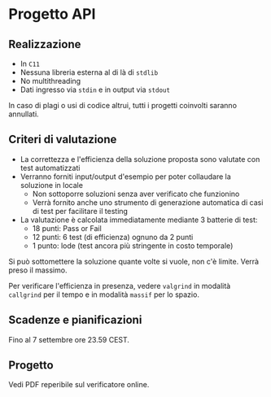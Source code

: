 # Progetto API

## Realizzazione

- In `C11`
- Nessuna libreria esterna al di là di `stdlib`
- No multithreading
- Dati ingresso via `stdin` e in output via `stdout`

In caso di plagi o usi di codice altrui, tutti i progetti coinvolti saranno
annullati.

## Criteri di valutazione

- La correttezza e l'efficienza della soluzione proposta sono valutate con test
  automatizzati
- Verranno forniti input/output d'esempio per poter collaudare la soluzione in
  locale
  - Non sottoporre soluzioni senza aver verificato che funzionino
  - Verrà fornito anche uno strumento di generazione automatica di casi di test
    per facilitare il testing
- La valutazione è calcolata immediatamente mediante 3 batterie di test:
  - 18 punti: Pass or Fail
  - 12 punti: 6 test (di efficienza) ognuno da 2 punti
  - 1 punto: lode (test ancora più stringente in costo temporale)

Si può sottomettere la soluzione quante volte si vuole, non c'è limite. Verrà
preso il massimo.

Per verificare l'efficienza in presenza, vedere `valgrind` in modalità
`callgrind` per il tempo e in modalità `massif` per lo spazio.

## Scadenze e pianificazioni

Fino al 7 settembre ore 23.59 CEST.

## Progetto

Vedi PDF reperibile sul verificatore online.
